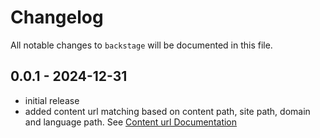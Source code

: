 # Changelog

All notable changes to `backstage` will be documented in this file.

## 0.0.1 - 2024-12-31

- initial release
- added content url matching based on content path, site path, domain and language path. See [Content url Documentation](docs/04-urls.md)